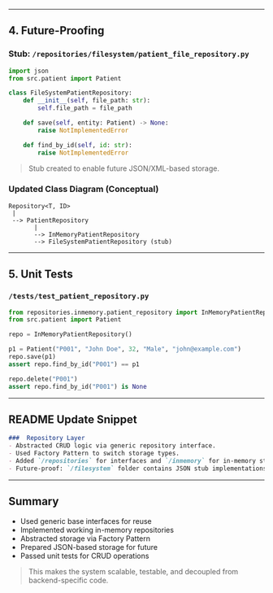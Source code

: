 
---

## 4. Future-Proofing

### Stub: `/repositories/filesystem/patient_file_repository.py`

```python
import json
from src.patient import Patient

class FileSystemPatientRepository:
    def __init__(self, file_path: str):
        self.file_path = file_path

    def save(self, entity: Patient) -> None:
        raise NotImplementedError

    def find_by_id(self, id: str):
        raise NotImplementedError
```

>  Stub created to enable future JSON/XML-based storage.

###  Updated Class Diagram (Conceptual)

```
Repository<T, ID>
 |
 --> PatientRepository
       |
       --> InMemoryPatientRepository
       --> FileSystemPatientRepository (stub)
```

---

## 5. Unit Tests

### `/tests/test_patient_repository.py`

```python
from repositories.inmemory.patient_repository import InMemoryPatientRepository
from src.patient import Patient

repo = InMemoryPatientRepository()

p1 = Patient("P001", "John Doe", 32, "Male", "john@example.com")
repo.save(p1)
assert repo.find_by_id("P001") == p1

repo.delete("P001")
assert repo.find_by_id("P001") is None
```

---

##  README Update Snippet

```markdown
###  Repository Layer
- Abstracted CRUD logic via generic repository interface.
- Used Factory Pattern to switch storage types.
- Added `/repositories` for interfaces and `/inmemory` for in-memory stores.
- Future-proof: `/filesystem` folder contains JSON stub implementations.
```

---

## Summary

-  Used generic base interfaces for reuse
- Implemented working in-memory repositories
- Abstracted storage via Factory Pattern
- Prepared JSON-based storage for future
-  Passed unit tests for CRUD operations

> This makes the system scalable, testable, and decoupled from backend-specific code.

